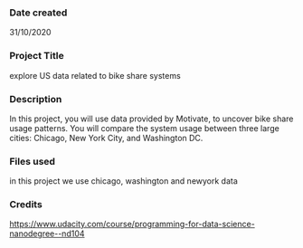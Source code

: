 ### Date created
31/10/2020
### Project Title
explore US data related to bike share systems

### Description
In this project, you will use data provided by Motivate, to uncover bike share usage patterns. You will compare the system usage between three large cities: Chicago, New York City, and Washington DC.


### Files used
in this project we use chicago, washington and newyork data  

### Credits
https://www.udacity.com/course/programming-for-data-science-nanodegree--nd104
